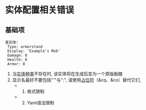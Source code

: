 实体配置相关错误
===============

基础项
-----

```
某实体:
 Type: armorstand
 Display: 'Example's Mob'
 Damage: 0
 Health: 0
 Armor: 0
```
1. 当[实体种类](/实体/种类)不存在时, 该实体将在生成后变为一个原版骷髅
2. 显示名最好不要包括"'"与":", 请使用[占位符](/技能/占位符)（&cq、&co）替代它们,
      * 1. 格式限制
      * 2. Yaml语法限制